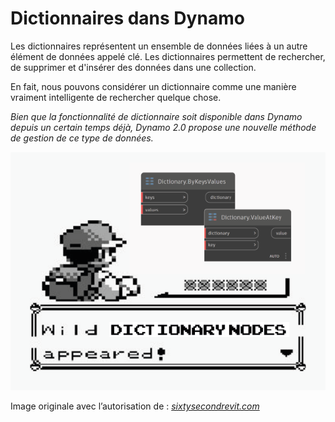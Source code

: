 # Dictionnaires dans Dynamo

Les dictionnaires représentent un ensemble de données liées à un autre élément de données appelé clé. Les dictionnaires permettent de rechercher, de supprimer et d'insérer des données dans une collection.

En fait, nous pouvons considérer un dictionnaire comme une manière vraiment intelligente de rechercher quelque chose.

_Bien que la fonctionnalité de dictionnaire soit disponible dans Dynamo depuis un certain temps déjà, Dynamo 2.0 propose une nouvelle méthode de gestion de ce type de données._

![](../images/5-5/wildDictionary.png)

Image originale avec l’autorisation de : [_sixtysecondrevit.com_](http://sixtysecondrevit.com/2018-01-22-new-dictionary-nodes-in-dynamobim-daily-build/)
